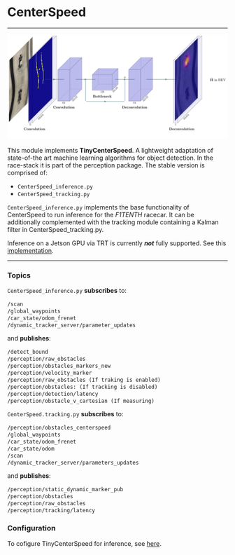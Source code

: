 # CenterSpeed
---
<img src="../images/architecture.jpg">


This module implements __TinyCenterSpeed__. A lightweight adaptation of state-of-the art machine learning algorithms for object detection.
In the race-stack it is part of the perception package. The stable version is comprised of:

* `CenterSpeed_inference.py`
* `CenterSpeed_tracking.py`

`CenterSpeed_inference.py` implements the base functionality of CenterSpeed to run inference for the *F1TENTH* racecar. It can be additionally complemented with the tracking module containing a Kalman filter in CenterSpeed_tracking.py.

Inference on a Jetson GPU via TRT is currently __*not*__ fully supported. See this [implementation](CenterSpeed_inference_GPU_trt.py).

---

### Topics

`CenterSpeed_inference.py` __subscribes__ to:
```
/scan
/global_waypoints
/car_state/odom_frenet
/dynamic_tracker_server/parameter_updates
```

and __publishes__:
```
/detect_bound
/perception/raw_obstacles
/perception/obstacles_markers_new
/perception/velocity_marker
/perception/raw_obstacles (If traking is enabled)
/perception/obstacles: (If tracking is disabled)
/perception/detection/latency
/perception/obstacle_v_cartesian (If measuring)
```

`CenterSpeed.tracking.py` __subscribes__ to:
```
/perception/obstacles_centerspeed
/global_waypoints
/car_state/odom_frenet
/car_state/odom
/scan
/dynamic_tracker_server/parameters_updates
```
and __publishes__:
```
/perception/static_dynamic_marker_pub
/perception/obstacles
/perception/raw_obstacles
/perception/tracking/latency
```

### Configuration

To cofigure TinyCenterSpeed for inference, see [here](../config/README.md).